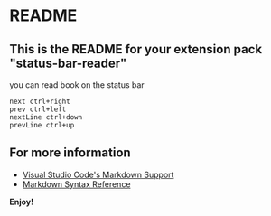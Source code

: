 # README

## This is the README for your extension pack "status-bar-reader"

you can read book on the status bar
```
next ctrl+right
prev ctrl+left
nextLine ctrl+down
prevLine ctrl+up
```

## For more information

* [Visual Studio Code's Markdown Support](http://code.visualstudio.com/docs/languages/markdown)
* [Markdown Syntax Reference](https://help.github.com/articles/markdown-basics/)

**Enjoy!**
